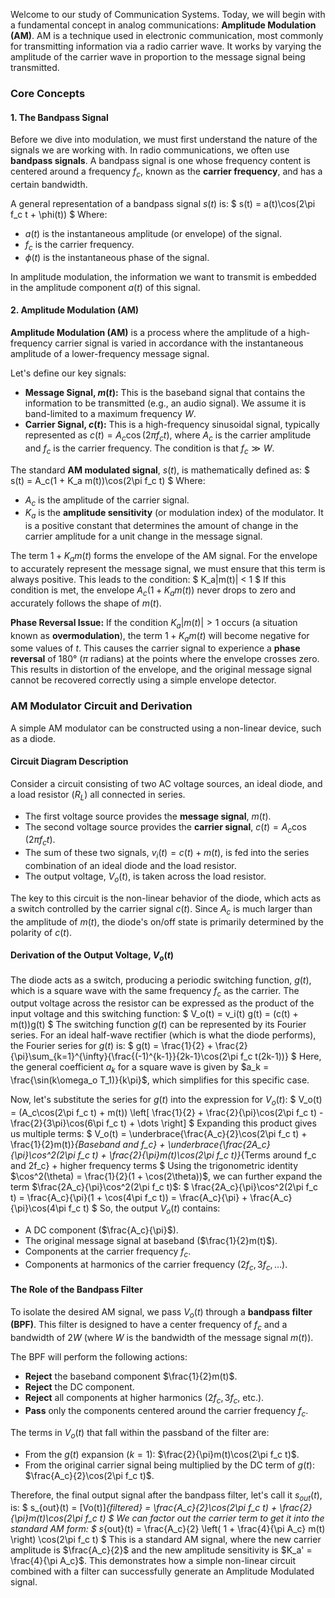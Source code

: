 Welcome to our study of Communication Systems. Today, we will begin with a fundamental concept in analog communications: **Amplitude Modulation (AM)**. AM is a technique used in electronic communication, most commonly for transmitting information via a radio carrier wave. It works by varying the amplitude of the carrier wave in proportion to the message signal being transmitted.

### Core Concepts

#### 1. The Bandpass Signal

Before we dive into modulation, we must first understand the nature of the signals we are working with. In radio communications, we often use **bandpass signals**. A bandpass signal is one whose frequency content is centered around a frequency $f_c$, known as the **carrier frequency**, and has a certain bandwidth.

A general representation of a bandpass signal $s(t)$ is:
\$ s(t) = a(t)\cos(2\pi f_c t + \phi(t)) \$
Where:

- $a(t)$ is the instantaneous amplitude (or envelope) of the signal.
- $f_c$ is the carrier frequency.
- $\phi(t)$ is the instantaneous phase of the signal.

In amplitude modulation, the information we want to transmit is embedded in the amplitude component $a(t)$ of this signal.

#### 2. Amplitude Modulation (AM)

**Amplitude Modulation (AM)** is a process where the amplitude of a high-frequency carrier signal is varied in accordance with the instantaneous amplitude of a lower-frequency message signal.

Let's define our key signals:

- **Message Signal, $m(t)$:** This is the baseband signal that contains the information to be transmitted (e.g., an audio signal). We assume it is band-limited to a maximum frequency $W$.
- **Carrier Signal, $c(t)$:** This is a high-frequency sinusoidal signal, typically represented as $c(t) = A_c \cos(2\pi f_c t)$, where $A_c$ is the carrier amplitude and $f_c$ is the carrier frequency. The condition is that $f_c \gg W$.

The standard **AM modulated signal**, $s(t)$, is mathematically defined as:
\$ s(t) = A_c(1 + K_a m(t))\cos(2\pi f_c t) \$
Where:

- $A_c$ is the amplitude of the carrier signal.
- $K_a$ is the **amplitude sensitivity** (or modulation index) of the modulator. It is a positive constant that determines the amount of change in the carrier amplitude for a unit change in the message signal.

The term $1 + K_a m(t)$ forms the envelope of the AM signal. For the envelope to accurately represent the message signal, we must ensure that this term is always positive. This leads to the condition:
\$ K_a|m(t)| < 1 \$
If this condition is met, the envelope $A_c(1 + K_a m(t))$ never drops to zero and accurately follows the shape of $m(t)$.

**Phase Reversal Issue:**
If the condition $K_a|m(t)| > 1$ occurs (a situation known as **overmodulation**), the term $1 + K_a m(t)$ will become negative for some values of $t$. This causes the carrier signal to experience a **phase reversal** of 180° ($\pi$ radians) at the points where the envelope crosses zero. This results in distortion of the envelope, and the original message signal cannot be recovered correctly using a simple envelope detector.

### AM Modulator Circuit and Derivation

A simple AM modulator can be constructed using a non-linear device, such as a diode.

#### Circuit Diagram Description

Consider a circuit consisting of two AC voltage sources, an ideal diode, and a load resistor ($R_L$) all connected in series.

- The first voltage source provides the **message signal**, $m(t)$.
- The second voltage source provides the **carrier signal**, $c(t) = A_c\cos(2\pi f_c t)$.
- The sum of these two signals, $v_i(t) = c(t) + m(t)$, is fed into the series combination of an ideal diode and the load resistor.
- The output voltage, $V_o(t)$, is taken across the load resistor.

The key to this circuit is the non-linear behavior of the diode, which acts as a switch controlled by the carrier signal $c(t)$. Since $A_c$ is much larger than the amplitude of $m(t)$, the diode's on/off state is primarily determined by the polarity of $c(t)$.

#### Derivation of the Output Voltage, $V_o(t)$

The diode acts as a switch, producing a periodic switching function, $g(t)$, which is a square wave with the same frequency $f_c$ as the carrier. The output voltage across the resistor can be expressed as the product of the input voltage and this switching function:
\$ V_o(t) = v_i(t) g(t) = (c(t) + m(t))g(t) \$
The switching function $g(t)$ can be represented by its Fourier series. For an ideal half-wave rectifier (which is what the diode performs), the Fourier series for $g(t)$ is:
\$ g(t) = \frac{1}{2} + \frac{2}{\pi}\sum_{k=1}^{\infty}{\frac{(-1)^{k-1}}{2k-1}\cos(2\pi f_c t(2k-1))} \$
Here, the general coefficient $a_k$ for a square wave is given by $a_k = \frac{\sin(k\omega_o T_1)}{k\pi}$, which simplifies for this specific case.

Now, let's substitute the series for $g(t)$ into the expression for $V_o(t)$:
\$ V_o(t) = (A_c\cos(2\pi f_c t) + m(t)) \left[ \frac{1}{2} + \frac{2}{\pi}\cos(2\pi f_c t) - \frac{2}{3\pi}\cos(6\pi f_c t) + \dots \right] \$
Expanding this product gives us multiple terms:
\$ V_o(t) = \underbrace{\frac{A_c}{2}\cos(2\pi f_c t) + \frac{1}{2}m(t)}_{Baseband and f_c} + \underbrace{\frac{2A_c}{\pi}\cos^2(2\pi f_c t) + \frac{2}{\pi}m(t)\cos(2\pi f_c t)}_{Terms around f_c and 2f_c} + higher frequency terms \$
Using the trigonometric identity $\cos^2(\theta) = \frac{1}{2}(1 + \cos(2\theta))$, we can further expand the term $\frac{2A_c}{\pi}\cos^2(2\pi f_c t)$:
\$ \frac{2A_c}{\pi}\cos^2(2\pi f_c t) = \frac{A_c}{\pi}(1 + \cos(4\pi f_c t)) = \frac{A_c}{\pi} + \frac{A_c}{\pi}\cos(4\pi f_c t) \$
So, the output $V_o(t)$ contains:

- A DC component ($\frac{A_c}{\pi}$).
- The original message signal at baseband ($\frac{1}{2}m(t)$).
- Components at the carrier frequency $f_c$.
- Components at harmonics of the carrier frequency ($2f_c, 3f_c, \dots$).


#### The Role of the Bandpass Filter

To isolate the desired AM signal, we pass $V_o(t)$ through a **bandpass filter (BPF)**. This filter is designed to have a center frequency of $f_c$ and a bandwidth of $2W$ (where $W$ is the bandwidth of the message signal $m(t)$).

The BPF will perform the following actions:

- **Reject** the baseband component $\frac{1}{2}m(t)$.
- **Reject** the DC component.
- **Reject** all components at higher harmonics ($2f_c, 3f_c$, etc.).
- **Pass** only the components centered around the carrier frequency $f_c$.

The terms in $V_o(t)$ that fall within the passband of the filter are:

- From the $g(t)$ expansion ($k=1$): $\frac{2}{\pi}m(t)\cos(2\pi f_c t)$.
- From the original carrier signal being multiplied by the DC term of $g(t)$: $\frac{A_c}{2}\cos(2\pi f_c t)$.

Therefore, the final output signal after the bandpass filter, let's call it $s_{out}(t)$, is:
\$ s_{out}(t) = [Vo(t)]_{filtered} = \frac{A_c}{2}\cos(2\pi f_c t) + \frac{2}{\pi}m(t)\cos(2\pi f_c t) \$
We can factor out the carrier term to get it into the standard AM form:
\$ s_{out}(t) = \frac{A_c}{2} \left( 1 + \frac{4}{\pi A_c} m(t) \right) \cos(2\pi f_c t) \$
This is a standard AM signal, where the new carrier amplitude is $\frac{A_c}{2}$ and the new amplitude sensitivity is $K_a' = \frac{4}{\pi A_c}$. This demonstrates how a simple non-linear circuit combined with a filter can successfully generate an Amplitude Modulated signal.

